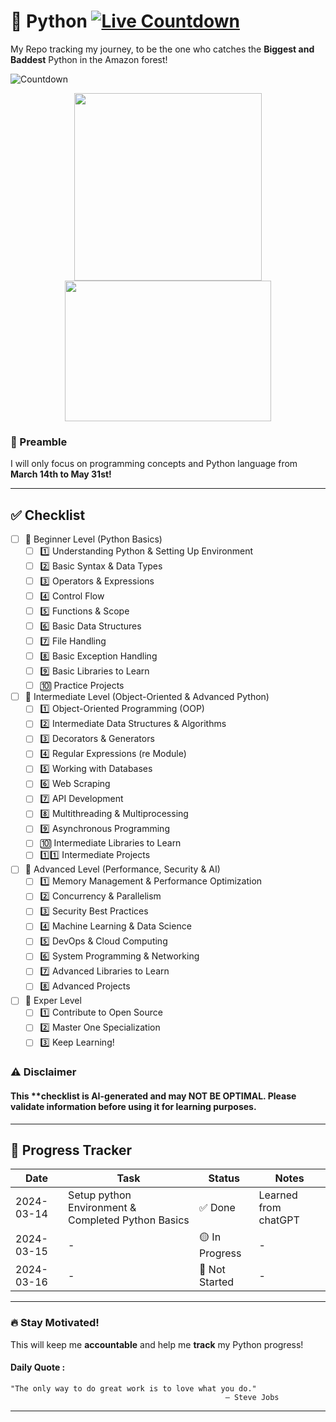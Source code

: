 # 🐍 Python [![Live Countdown](https://img.shields.io/static/v1?label=Countdown&message=Click%20Here&color=blue)](https://your-username.github.io/repository-name/docs/index.html)
My Repo tracking my journey, to be the one who catches the **Biggest and Baddest** Python in the Amazon forest!

![Countdown](https://img.shields.io/badge/Remaining-79%20days-purple?style=for-the-badge&logo=firefox&logoColor=white&labelColor=darkblue)

<p align="center">
    <img src="https://png.pngtree.com/png-vector/20220929/ourmid/pngtree-a-hunter-with-a-gun-sneaks-up-png-image_6229371.png" width="300">
    <img src="https://www.financialexpress.com/wp-content/uploads/2024/02/david-clode-vec5yfUvCGs-unsplash-1.jpg" height ="225" width="330">
</p>

### 📜 Preamble  
I will only focus on programming concepts and Python language from **March 14th to May 31st!**  

---

## ✅ Checklist  
- [ ] 🔰 Beginner Level (Python Basics)
    - [ ] 1️⃣ Understanding Python & Setting Up Environment
    - [ ] 2️⃣ Basic Syntax & Data Types
    - [ ] 3️⃣ Operators & Expressions
    - [ ] 4️⃣ Control Flow
    - [ ] 5️⃣ Functions & Scope
    - [ ] 6️⃣ Basic Data Structures
    - [ ] 7️⃣ File Handling
    - [ ] 8️⃣ Basic Exception Handling
    - [ ] 9️⃣ Basic Libraries to Learn
    - [ ] 🔟 Practice Projects
- [ ] 🔰 Intermediate Level (Object-Oriented & Advanced Python)
    - [ ] 1️⃣ Object-Oriented Programming (OOP)
    - [ ] 2️⃣ Intermediate Data Structures & Algorithms
    - [ ] 3️⃣ Decorators & Generators
    - [ ] 4️⃣ Regular Expressions (re Module)
    - [ ] 5️⃣ Working with Databases
    - [ ] 6️⃣ Web Scraping
    - [ ] 7️⃣ API Development
    - [ ] 8️⃣ Multithreading & Multiprocessing
    - [ ] 9️⃣ Asynchronous Programming
    - [ ] 🔟 Intermediate Libraries to Learn
    - [ ] 1️⃣1️⃣ Intermediate Projects
- [ ] 🔰 Advanced Level (Performance, Security & AI)
    - [ ] 1️⃣ Memory Management & Performance Optimization
    - [ ] 2️⃣ Concurrency & Parallelism
    - [ ] 3️⃣ Security Best Practices
    - [ ] 4️⃣ Machine Learning & Data Science
    - [ ] 5️⃣ DevOps & Cloud Computing
    - [ ] 6️⃣ System Programming & Networking
    - [ ] 7️⃣ Advanced Libraries to Learn
    - [ ] 8️⃣ Advanced Projects
- [ ] 🔰 Exper Level
    - [ ] 1️⃣ Contribute to Open Source
    - [ ] 2️⃣ Master One Specialization
    - [ ] 3️⃣ Keep Learning!
### ⚠️ **Disclaimer**  
#### This **checklist is AI-generated and may NOT BE OPTIMAL. Please validate information before using it for learning purposes.  
---

## 📅 **Progress Tracker**  
| Date | Task | Status | Notes |
|------|------|--------|-------|
| 2024-03-14 | Setup python Environment & Completed Python Basics | ✅ Done | Learned from chatGPT |
| 2024-03-15 | - | 🟡 In Progress | - |
| 2024-03-16 | - | 🔴 Not Started | - |

---

### **🔥 Stay Motivated!**
This will keep me **accountable** and help me **track** my Python progress!
#### Daily Quote :
    "The only way to do great work is to love what you do."
                                                    – Steve Jobs  


---
